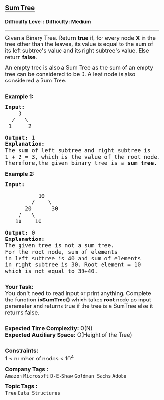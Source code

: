 <h2><a href="https://www.geeksforgeeks.org/problems/sum-tree/1?page=3&difficulty=Medium&sortBy=submissions">Sum Tree</a></h2><h3>Difficulty Level : Difficulty: Medium</h3><hr><div class="problems_problem_content__Xm_eO"><div class="entry-content">
<p><span style="font-size:18px">Given a Binary Tree. Return <strong>true</strong>&nbsp;if, for every node <strong>X</strong>&nbsp;in the tree other than the&nbsp;leaves, its value is equal to the sum of its left subtree's value and its right subtree's value. Else return <strong>false</strong>.</span></p>

<p><span style="font-size:18px">An empty tree is also a Sum Tree as the sum of an empty tree can be considered to be 0. A leaf node is also considered a Sum Tree.</span></p>

<p><br>
<strong><span style="font-size:18px">Example 1:</span></strong></p>

<pre><span style="font-size:18px"><strong>Input:</strong>
    3
  /   \    
 1     2</span>

<span style="font-size:18px"><strong>Output:</strong> 1</span>
<span style="font-size:18px"><strong>Explanation:
</strong>The sum of left subtree and right subtree is
1 + 2 = 3, which is the value of the root node.
Therefore,the given binary tree is a <strong>sum tree</strong>.</span>
</pre>

<p><strong><span style="font-size:18px">Example 2:</span></strong></p>

<pre><strong><span style="font-size:18px">Input:</span></strong>

<span style="font-size:18px">          10
        /    \
      20      30
    /   \ 
   10    10</span>

<span style="font-size:18px"><strong>Output: </strong>0</span>
<span style="font-size:18px"><strong>Explanation:
</strong>The given tree is not a sum tree.
For the root node, sum of elements
in left subtree is 40 and sum of elements
in right subtree is 30. Root element = 10
which is not equal to 30+40.</span></pre>

<p><br>
<span style="font-size:18px"><strong>Your Task:&nbsp; </strong><br>
You don't need to read input or print anything. Complete the function <strong>isSumTree() </strong>which takes <strong>root </strong>node as input parameter and returns true if the tree is a SumTree else it returns false.</span></p>

<p><br>
<span style="font-size:18px"><strong>Expected Time Complexity: </strong>O(N)<br>
<strong>Expected Auxiliary Space:</strong> O(Height of the Tree</span><span style="font-size:18px">)</span></p>

<p><br>
<span style="font-size:18px"><strong>Constraints:</strong><br>
1 ≤ number of nodes ≤ 10<sup>4</sup></span></p>
</div>
</div><p><span style=font-size:18px><strong>Company Tags : </strong><br><code>Amazon</code>&nbsp;<code>Microsoft</code>&nbsp;<code>D-E-Shaw</code>&nbsp;<code>Goldman Sachs</code>&nbsp;<code>Adobe</code>&nbsp;<br><p><span style=font-size:18px><strong>Topic Tags : </strong><br><code>Tree</code>&nbsp;<code>Data Structures</code>&nbsp;